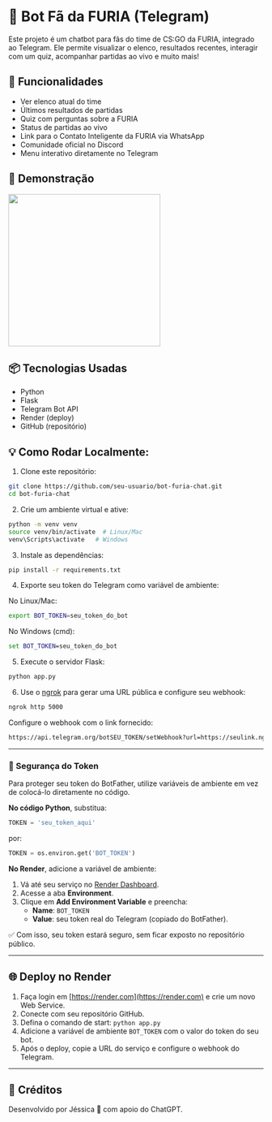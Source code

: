 # 🤖 Bot Fã da FURIA (Telegram)

Este projeto é um chatbot para fãs do time de CS:GO da FURIA, integrado ao Telegram. Ele permite visualizar o elenco, resultados recentes, interagir com um quiz, acompanhar partidas ao vivo e muito mais!

## 🚀 Funcionalidades

- Ver elenco atual do time
- Últimos resultados de partidas
- Quiz com perguntas sobre a FURIA
- Status de partidas ao vivo
- Link para o Contato Inteligente da FURIA via WhatsApp
- Comunidade oficial no Discord
- Menu interativo diretamente no Telegram

## 📸 Demonstração

<img src="https://i.imgur.com/nqEXyRo.png" width="300"/>

## 📦 Tecnologias Usadas

- Python
- Flask
- Telegram Bot API
- Render (deploy)
- GitHub (repositório)

## 💡 Como Rodar Localmente:

1. Clone este repositório:

```bash
git clone https://github.com/seu-usuario/bot-furia-chat.git
cd bot-furia-chat
```

2. Crie um ambiente virtual e ative:

```bash
python -m venv venv
source venv/bin/activate  # Linux/Mac
venv\Scripts\activate   # Windows
```

3. Instale as dependências:

```bash
pip install -r requirements.txt
```

4. Exporte seu token do Telegram como variável de ambiente:

No Linux/Mac:

```bash
export BOT_TOKEN=seu_token_do_bot
```

No Windows (cmd):

```cmd
set BOT_TOKEN=seu_token_do_bot
```

5. Execute o servidor Flask:

```bash
python app.py
```

6. Use o [ngrok](https://ngrok.com) para gerar uma URL pública e configure seu webhook:

```bash
ngrok http 5000
```

Configure o webhook com o link fornecido:

```bash
https://api.telegram.org/botSEU_TOKEN/setWebhook?url=https://seulink.ngrok.io/webhook
```

---

### 🔐 Segurança do Token

Para proteger seu token do BotFather, utilize variáveis de ambiente em vez de colocá-lo diretamente no código.

**No código Python**, substitua:

```python
TOKEN = 'seu_token_aqui'
```

por:

```python
TOKEN = os.environ.get('BOT_TOKEN')
```

**No Render**, adicione a variável de ambiente:

1. Vá até seu serviço no [Render Dashboard](https://dashboard.render.com/).
2. Acesse a aba **Environment**.
3. Clique em **Add Environment Variable** e preencha:
   - **Name**: `BOT_TOKEN`
   - **Value**: seu token real do Telegram (copiado do BotFather).

✅ Com isso, seu token estará seguro, sem ficar exposto no repositório público.

---

## 🌐 Deploy no Render

1. Faça login em [https://render.com](https://render.com) e crie um novo Web Service.
2. Conecte com seu repositório GitHub.
3. Defina o comando de start: `python app.py`
4. Adicione a variável de ambiente `BOT_TOKEN` com o valor do token do seu bot.
5. Após o deploy, copie a URL do serviço e configure o webhook do Telegram.

---

## 🧠 Créditos

Desenvolvido por Jéssica 💜 com apoio do ChatGPT.
